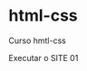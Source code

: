 # html-css
 Curso hmtl-css

 <a href-="https://auguxxtog.github.io/html-css/portifolio001"> Executar o SITE 01</a>
